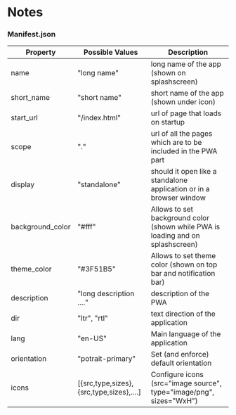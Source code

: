 # Notes

### Manifest.json
|Property|Possible Values|Description|
|--------|---------------|-----------|
|  name  | "long name" | long name of the app (shown on splashscreen) |
|  short_name | "short name" | short name of the app (shown under icon) |
|  start_url  | "/index.html"| url of page that loads on startup |
|  scope      | "."          | url of all the pages which are to be included in the PWA part |
|  display    | "standalone" | should it open like a standalone application or in a browser window |
|  background_color |   "#fff"  | Allows to set background color (shown while PWA is loading and on splashscreen)|
|  theme_color |"#3F51B5"|  Allows to set theme color (shown on top bar and notification bar) |
|  description |"long description ...." | description of the PWA |
|  dir         | "ltr", "rtl" | text direction of the application |
|  lang        | "en-US"      | Main language of the application |
|  orientation | "potrait-primary" | Set (and enforce) default orientation|
|  icons       | [{src,type,sizes},{src,type,sizes},....] | Configure icons (src="image source", type="image/png", sizes="WxH")  |